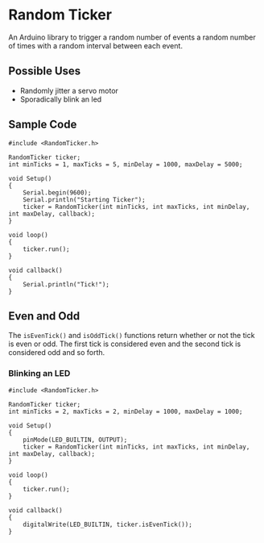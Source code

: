 # Random Ticker
An Arduino library to trigger a random number of events a random number of times with a random interval between each event.

## Possible Uses
- Randomly jitter a servo motor
- Sporadically blink an led

## Sample Code
```
#include <RandomTicker.h>

RandomTicker ticker;
int minTicks = 1, maxTicks = 5, minDelay = 1000, maxDelay = 5000;

void Setup()
{
    Serial.begin(9600);
    Serial.println("Starting Ticker");
    ticker = RandomTicker(int minTicks, int maxTicks, int minDelay, int maxDelay, callback);
}

void loop()
{
    ticker.run();
}

void callback()
{
    Serial.println("Tick!");
}
```

## Even and Odd
The `isEvenTick()` and `isOddTick()` functions return whether or not the tick is even or odd.
The first tick is considered even and the second tick is considered odd and so forth.

### Blinking an LED
```
#include <RandomTicker.h>

RandomTicker ticker;
int minTicks = 2, maxTicks = 2, minDelay = 1000, maxDelay = 1000;

void Setup()
{
    pinMode(LED_BUILTIN, OUTPUT);
    ticker = RandomTicker(int minTicks, int maxTicks, int minDelay, int maxDelay, callback);
}

void loop()
{
    ticker.run();
}

void callback()
{
    digitalWrite(LED_BUILTIN, ticker.isEvenTick());
}
```

